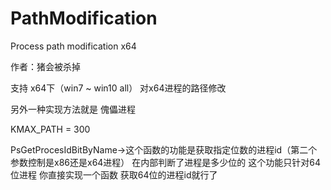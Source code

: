 # PathModification
Process path modification x64

作者：猪会被杀掉

支持 x64下（win7 ~ win10 all） 对x64进程的路径修改

另外一种实现方法就是 傀儡进程

KMAX_PATH = 300

PsGetProcesIdBitByName->这个函数的功能是获取指定位数的进程id（第二个参数控制是x86还是x64进程） 在内部判断了进程是多少位的 这个功能只针对64位进程 你直接实现一个函数 获取64位的进程id就行了
